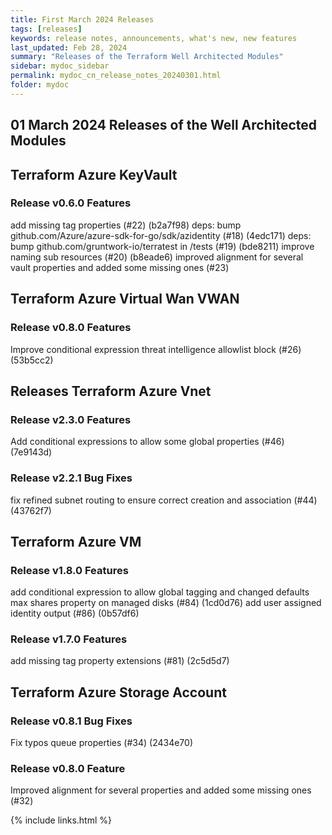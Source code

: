 ```yaml
---
title: First March 2024 Releases 
tags: [releases]
keywords: release notes, announcements, what's new, new features
last_updated: Feb 28, 2024
summary: "Releases of the Terraform Well Architected Modules"
sidebar: mydoc_sidebar
permalink: mydoc_cn_release_notes_20240301.html
folder: mydoc
---
```


## 01 March 2024 Releases of the Well Architected Modules

## Terraform Azure KeyVault 

### Release v0.6.0 Features
add missing tag properties (#22) (b2a7f98)
deps: bump github.com/Azure/azure-sdk-for-go/sdk/azidentity (#18) (4edc171)
deps: bump github.com/gruntwork-io/terratest in /tests (#19) (bde8211)
improve naming sub resources (#20) (b8eade6)
improved alignment for several vault properties and added some missing ones (#23)

## Terraform Azure Virtual Wan VWAN 

### Release v0.8.0 Features
Improve conditional expression threat intelligence allowlist block (#26) (53b5cc2)

## Releases Terraform Azure Vnet 

### Release v2.3.0 Features
Add conditional expressions to allow some global properties (#46) (7e9143d)

### Release v2.2.1 Bug Fixes
fix refined subnet routing to ensure correct creation and association (#44) (43762f7)

## Terraform Azure VM 

### Release v1.8.0 Features
add conditional expression to allow global tagging and changed defaults max shares property on managed disks (#84) (1cd0d76)
add user assigned identity output (#86) (0b57df6)

### Release v1.7.0 Features
add missing tag property extensions (#81) (2c5d5d7)

## Terraform Azure Storage Account 

### Release v0.8.1 Bug Fixes
Fix typos queue properties (#34) (2434e70)

### Release v0.8.0 Feature
Improved alignment for several properties and added some missing ones (#32)

{% include links.html %}

